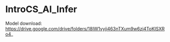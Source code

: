 # IntroCS_AI_Infer

Model download: https://drive.google.com/drive/folders/18IW1vyji463nTXum9w6zj4ToKISXRo4_
